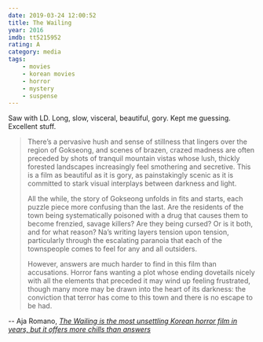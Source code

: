 ```yaml
---
date: 2019-03-24 12:00:52
title: The Wailing
year: 2016
imdb: tt5215952
rating: A
category: media
tags:
    - movies
    - korean movies
    - horror
    - mystery
    - suspense
---
```


Saw with LD. Long, slow, visceral, beautiful, gory. Kept me guessing. Excellent stuff.

> There’s a pervasive hush and sense of stillness that lingers over the region of Gokseong, and scenes of brazen, crazed madness are often preceded by shots of tranquil mountain vistas whose lush, thickly forested landscapes increasingly feel smothering and secretive. This is a film as beautiful as it is gory, as painstakingly scenic as it is committed to stark visual interplays between darkness and light.
> 
> All the while, the story of Gokseong unfolds in fits and starts, each puzzle piece more confusing than the last. Are the residents of the town being systematically poisoned with a drug that causes them to become frenzied, savage killers? Are they being cursed? Or is it both, and for what reason? Na’s writing layers tension upon tension, particularly through the escalating paranoia that each of the townspeople comes to feel for any and all outsiders.
> 
> However, answers are much harder to find in this film than accusations. Horror fans wanting a plot whose ending dovetails nicely with all the elements that preceded it may wind up feeling frustrated, though many more may be drawn into the heart of its darkness: the conviction that terror has come to this town and there is no escape to be had.

-- Aja Romano, [_The Wailing is the most unsettling Korean horror film in years, but it offers more chills than answers_](https://www.vox.com/2016/6/11/11906016/the-wailing-horror-film-review)

